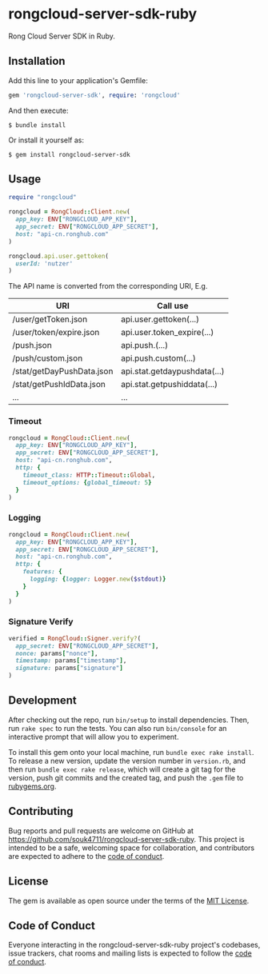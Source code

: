 # rongcloud-server-sdk-ruby

Rong Cloud Server SDK in Ruby.


## Installation

Add this line to your application's Gemfile:

```ruby
gem 'rongcloud-server-sdk', require: 'rongcloud'
```

And then execute:

    $ bundle install

Or install it yourself as:

    $ gem install rongcloud-server-sdk


## Usage

```ruby
require "rongcloud"

rongcloud = RongCloud::Client.new(
  app_key: ENV["RONGCLOUD_APP_KEY"],
  app_secret: ENV["RONGCLOUD_APP_SECRET"],
  host: "api-cn.ronghub.com"
)

rongcloud.api.user.gettoken(
  userId: 'nutzer'
)
```

The API name is converted from the corresponding URI, E.g.

| URI                        | Call use                     |
|----------------------------|------------------------------|
| /user/getToken.json        | api.user.gettoken(...)       |
| /user/token/expire.json    | api.user.token\_expire(...)  |
| /push.json                 | api.push.(...)               |
| /push/custom.json          | api.push.custom(...)         |
| /stat/getDayPushData.json  | api.stat.getdaypushdata(...) |
| /stat/getPushIdData.json   | api.stat.getpushiddata(...)  |
| ...                        | ...                          |

### Timeout

```ruby
rongcloud = RongCloud::Client.new(
  app_key: ENV["RONGCLOUD_APP_KEY"],
  app_secret: ENV["RONGCLOUD_APP_SECRET"],
  host: "api-cn.ronghub.com",
  http: {
    timeout_class: HTTP::Timeout::Global,
    timeout_options: {global_timeout: 5}
  }
)
```

### Logging

```ruby
rongcloud = RongCloud::Client.new(
  app_key: ENV["RONGCLOUD_APP_KEY"],
  app_secret: ENV["RONGCLOUD_APP_SECRET"],
  host: "api-cn.ronghub.com",
  http: {
    features: {
      logging: {logger: Logger.new($stdout)}
    }
  }
)
```

### Signature Verify

```ruby
verified = RongCloud::Signer.verify?(
  app_secret: ENV["RONGCLOUD_APP_SECRET"],
  nonce: params["nonce"],
  timestamp: params["timestamp"],
  signature: params["signature"]
)
```


## Development

After checking out the repo, run `bin/setup` to install dependencies. Then, run `rake spec` to run the tests. You can also run `bin/console` for an interactive prompt that will allow you to experiment.

To install this gem onto your local machine, run `bundle exec rake install`. To release a new version, update the version number in `version.rb`, and then run `bundle exec rake release`, which will create a git tag for the version, push git commits and the created tag, and push the `.gem` file to [rubygems.org](https://rubygems.org).


## Contributing

Bug reports and pull requests are welcome on GitHub at https://github.com/souk4711/rongcloud-server-sdk-ruby. This project is intended to be a safe, welcoming space for collaboration, and contributors are expected to adhere to the [code of conduct](https://github.com/souk4711/rongcloud-server-sdk-ruby/blob/main/CODE_OF_CONDUCT.md).


## License

The gem is available as open source under the terms of the [MIT License](https://opensource.org/licenses/MIT).


## Code of Conduct

Everyone interacting in the rongcloud-server-sdk-ruby project's codebases, issue trackers, chat rooms and mailing lists is expected to follow the [code of conduct](https://github.com/souk4711/rongcloud-server-sdk-ruby/blob/main/CODE_OF_CONDUCT.md).
